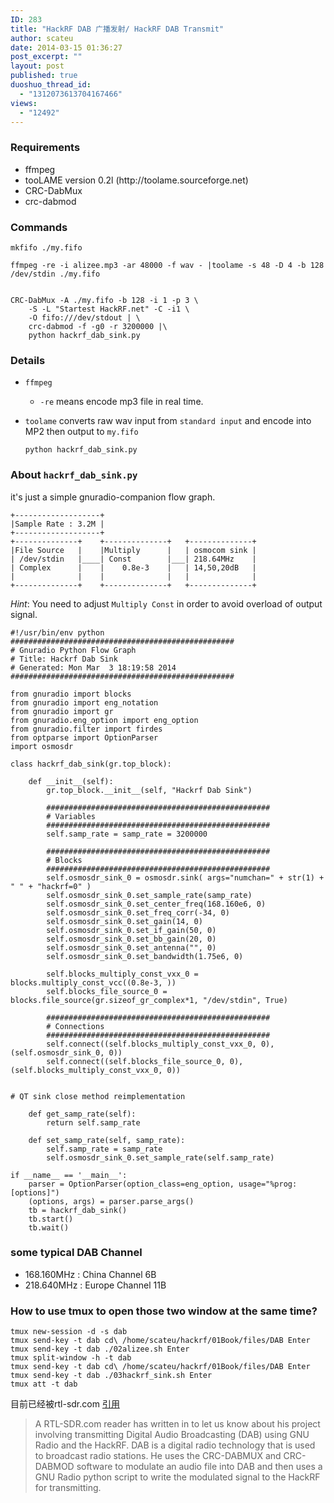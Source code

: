```yaml
---
ID: 283
title: "HackRF DAB 广播发射/ HackRF DAB Transmit"
author: scateu
date: 2014-03-15 01:36:27
post_excerpt: ""
layout: post
published: true
duoshuo_thread_id:
  - "1312073613704167466"
views:
  - "12492"
---
```

<h3>Requirements</h3>

<ul>
<li>ffmpeg</li>
<li>tooLAME version 0.2l (http://toolame.sourceforge.net)</li>
<li>CRC-DabMux</li>
<li>crc-dabmod</li>
</ul>

<h3>Commands</h3>

<pre><code>mkfifo ./my.fifo

ffmpeg -re -i alizee.mp3 -ar 48000 -f wav - |toolame -s 48 -D 4 -b 128 /dev/stdin ./my.fifo


CRC-DabMux -A ./my.fifo -b 128 -i 1 -p 3 \
    -S -L "Startest HackRF.net" -C -i1 \
    -O fifo:///dev/stdout | \
    crc-dabmod -f -g0 -r 3200000 |\
    python hackrf_dab_sink.py
</code></pre>

<h3>Details</h3>

<ul>
<li><p><code>ffmpeg</code></p>

<ul>
<li><code>-re</code> means encode mp3 file in real time.</li>
</ul></li>
<li><p><code>toolame</code> converts raw wav input from <code>standard input</code> and encode into MP2 then output to <code>my.fifo</code></p>

<pre><code>python hackrf_dab_sink.py
</code></pre></li>
</ul>

<h3>About <code>hackrf_dab_sink.py</code></h3>

<p>it's just a simple gnuradio-companion flow graph.</p>

<pre><code>+-------------------+
|Sample Rate : 3.2M |
+-------------------+
+--------------+    +--------------+   +--------------+
|File Source   |    |Multiply      |   | osmocom sink |
| /dev/stdin   |____| Const        |___| 218.64MHz    |
| Complex      |    |    0.8e-3    |   | 14,50,20dB   |
|              |    |              |   |              |
+--------------+    +--------------+   +--------------+
</code></pre>

<p><em>Hint</em>: You need to adjust <code>Multiply Const</code> in order to avoid overload of output signal.</p>

<pre><code>#!/usr/bin/env python
##################################################
# Gnuradio Python Flow Graph
# Title: Hackrf Dab Sink
# Generated: Mon Mar  3 18:19:58 2014
##################################################

from gnuradio import blocks
from gnuradio import eng_notation
from gnuradio import gr
from gnuradio.eng_option import eng_option
from gnuradio.filter import firdes
from optparse import OptionParser
import osmosdr

class hackrf_dab_sink(gr.top_block):

    def __init__(self):
        gr.top_block.__init__(self, "Hackrf Dab Sink")

        ##################################################
        # Variables
        ##################################################
        self.samp_rate = samp_rate = 3200000

        ##################################################
        # Blocks
        ##################################################
        self.osmosdr_sink_0 = osmosdr.sink( args="numchan=" + str(1) + " " + "hackrf=0" )
        self.osmosdr_sink_0.set_sample_rate(samp_rate)
        self.osmosdr_sink_0.set_center_freq(168.160e6, 0)
        self.osmosdr_sink_0.set_freq_corr(-34, 0)
        self.osmosdr_sink_0.set_gain(14, 0)
        self.osmosdr_sink_0.set_if_gain(50, 0)
        self.osmosdr_sink_0.set_bb_gain(20, 0)
        self.osmosdr_sink_0.set_antenna("", 0)
        self.osmosdr_sink_0.set_bandwidth(1.75e6, 0)

        self.blocks_multiply_const_vxx_0 = blocks.multiply_const_vcc((0.8e-3, ))
        self.blocks_file_source_0 = blocks.file_source(gr.sizeof_gr_complex*1, "/dev/stdin", True)

        ##################################################
        # Connections
        ##################################################
        self.connect((self.blocks_multiply_const_vxx_0, 0), (self.osmosdr_sink_0, 0))
        self.connect((self.blocks_file_source_0, 0), (self.blocks_multiply_const_vxx_0, 0))


# QT sink close method reimplementation

    def get_samp_rate(self):
        return self.samp_rate

    def set_samp_rate(self, samp_rate):
        self.samp_rate = samp_rate
        self.osmosdr_sink_0.set_sample_rate(self.samp_rate)

if __name__ == '__main__':
    parser = OptionParser(option_class=eng_option, usage="%prog: [options]")
    (options, args) = parser.parse_args()
    tb = hackrf_dab_sink()
    tb.start()
    tb.wait()
</code></pre>

<h3>some typical DAB Channel</h3>

<ul>
<li>168.160MHz : China Channel 6B </li>
<li>218.640MHz : Europe Channel 11B</li>
</ul>

<h3>How to use tmux to open those two window at the same time?</h3>

<pre><code>tmux new-session -d -s dab
tmux send-key -t dab cd\ /home/scateu/hackrf/01Book/files/DAB Enter 
tmux send-key -t dab ./02alizee.sh Enter
tmux split-window -h -t dab
tmux send-key -t dab cd\ /home/scateu/hackrf/01Book/files/DAB Enter 
tmux send-key -t dab ./03hackrf_sink.sh Enter
tmux att -t dab
</code></pre>

<p>目前已经被rtl-sdr.com <a href="http://www.rtl-sdr.com/transmitting-dab-hackrf/">引用</a></p>

<blockquote>
  <p>A RTL-SDR.com reader has written in to let us know about his project
  involving transmitting Digital Audio Broadcasting (DAB) using GNU
  Radio and the HackRF. DAB is a digital radio technology that is used
  to broadcast radio stations. He uses the CRC-DABMUX and CRC-DABMOD
  software to modulate an audio file into DAB and then uses a GNU Radio
  python script to write the modulated signal to the HackRF for
  transmitting.</p>
</blockquote>

